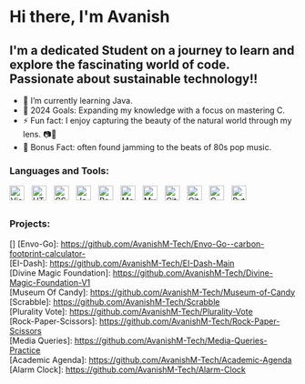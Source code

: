 # Hi there, I'm Avanish


## I'm a dedicated Student on a journey to learn and explore the fascinating world of code. Passionate about sustainable technology!!

- 🌱 I’m currently learning Java.
- 🥅 2024 Goals: Expanding my knowledge with a focus on mastering C.
- ⚡ Fun fact: I enjoy capturing the beauty of the natural world through my lens. 📷🌳 
- 🎸 Bonus Fact: often found jamming to the beats of 80s pop music.

### Languages and Tools:

<img align="left" alt="Visual Studio Code" width="26px" src="https://cdn.jsdelivr.net/gh/devicons/devicon/icons/vscode/vscode-original.svg" style="padding-right:10px;" />
<img align="left" alt="HTML5" width="26px" src="https://cdn.jsdelivr.net/gh/devicons/devicon/icons/html5/html5-original.svg" style="padding-right:10px;" />
<img align="left" alt="CSS3" width="26px" src="https://cdn.jsdelivr.net/gh/devicons/devicon/icons/css3/css3-original.svg" style="padding-right:10px;" />
<img align="left" alt="JavaScript" width="26px" src="https://cdn.jsdelivr.net/gh/devicons/devicon/icons/javascript/javascript-original.svg" style="padding-right:10px;" />
<img align="left" alt="React" width="26px" src="https://cdn.jsdelivr.net/gh/devicons/devicon/icons/react/react-original.svg" style="padding-right:10px;" />
<img align="left" alt="MongoDB" width="26px" src="https://cdn.jsdelivr.net/gh/devicons/devicon/icons/mongodb/mongodb-original.svg" style="padding-right:10px;" />
<img align="left" alt="MySQL" width="26px" src="https://cdn.jsdelivr.net/gh/devicons/devicon/icons/mysql/mysql-original.svg" style="padding-right:10px;" />
<img align="left" alt="Git" width="26px" src="https://cdn.jsdelivr.net/gh/devicons/devicon/icons/git/git-original.svg" style="padding-right:10px;" />
<img align="left" alt="GitHub" width="26px" src="https://user-images.githubusercontent.com/3369400/139447912-e0f43f33-6d9f-45f8-be46-2df5bbc91289.png" style="padding-right:10px;" />
<img align="left" alt="C" width="26px" src="https://cdn.jsdelivr.net/gh/devicons/devicon/icons/c/c-original.svg" style="padding-right:10px;" />
<img align="left" alt="Python" width="26px" src="https://cdn.jsdelivr.net/gh/devicons/devicon/icons/python/python-original.svg" style="padding-right:10px;" />
<br />
<br />

### Projects:
[]
[Envo-Go]: https://github.com/AvanishM-Tech/Envo-Go--carbon-footprint-calculator-
<br />
[EI-Dash]: https://github.com/AvanishM-Tech/EI-Dash-Main
<br />
[Divine Magic Foundation]: https://github.com/AvanishM-Tech/Divine-Magic-Foundation-V1
<br />
[Museum Of Candy]: https://github.com/AvanishM-Tech/Museum-of-Candy
<br />
[Scrabble]: https://github.com/AvanishM-Tech/Scrabble
<br />
[Plurality Vote]: https://github.com/AvanishM-Tech/Plurality-Vote
<br />
[Rock-Paper-Scissors]: https://github.com/AvanishM-Tech/Rock-Paper-Scissors
<br />
[Media Queries]: https://github.com/AvanishM-Tech/Media-Queries-Practice
<br />
[Academic Agenda]: https://github.com/AvanishM-Tech/Academic-Agenda
<br />
[Alarm Clock]: https://github.com/AvanishM-Tech/Alarm-Clock

